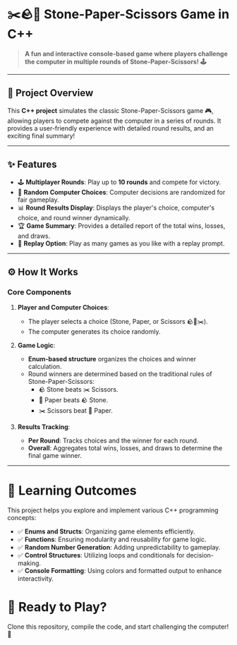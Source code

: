 # ✂️🪨📄 Stone-Paper-Scissors Game in C++  

> **A fun and interactive console-based game where players challenge the computer in multiple rounds of Stone-Paper-Scissors! 🕹️**  

---

## 🌟 Project Overview  
This **C++ project** simulates the classic Stone-Paper-Scissors game 🎮, allowing players to compete against the computer in a series of rounds. It provides a user-friendly experience with detailed round results, and an exciting final summary!  

---

## ✨ Features  
- 🕹️ **Multiplayer Rounds**: Play up to **10 rounds** and compete for victory.  
- 🎲 **Random Computer Choices**: Computer decisions are randomized for fair gameplay.  
- 📊 **Round Results Display**: Displays the player's choice, computer's choice, and round winner dynamically.  
- 🏆 **Game Summary**: Provides a detailed report of the total wins, losses, and draws.  
- 🔁 **Replay Option**: Play as many games as you like with a replay prompt.  

---

## ⚙️ How It Works  

### Core Components  
1. **Player and Computer Choices**:  
   - The player selects a choice (Stone, Paper, or Scissors 🪨📄✂️).  
   - The computer generates its choice randomly.  

2. **Game Logic**:  
   - **Enum-based structure** organizes the choices and winner calculation.  
   - Round winners are determined based on the traditional rules of Stone-Paper-Scissors:  
     - 🪨 Stone beats ✂️ Scissors.  
     - 📄 Paper beats 🪨 Stone.  
     - ✂️ Scissors beat 📄 Paper.  

3. **Results Tracking**:  
   - **Per Round**: Tracks choices and the winner for each round.  
   - **Overall**: Aggregates total wins, losses, and draws to determine the final game winner.  

---



# 🎯 Learning Outcomes

This project helps you explore and implement various C++ programming concepts:

- ✅ **Enums and Structs**: Organizing game elements efficiently.
- ✅ **Functions**: Ensuring modularity and reusability for game logic.
- ✅ **Random Number Generation**: Adding unpredictability to gameplay.
- ✅ **Control Structures**: Utilizing loops and conditionals for decision-making.
- ✅ **Console Formatting**: Using colors and formatted output to enhance interactivity.

# 🏁 Ready to Play?

Clone this repository, compile the code, and start challenging the computer!🚀

